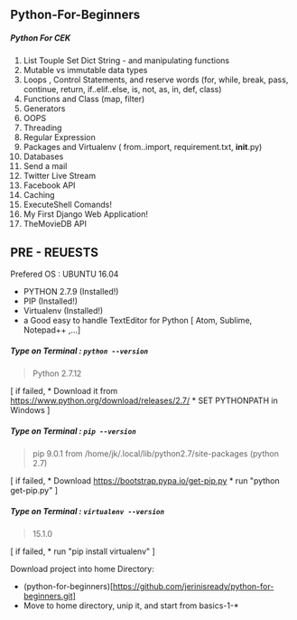 ## Python-For-Beginners
##### Python For CEK
1. List Touple Set Dict String - and manipulating functions
2. Mutable vs immutable data types
3. Loops , Control Statements, and reserve words
    (for, while, break, pass, continue, return, if..elif..else, is, not, as, in, def, class)
4. Functions and Class
    (map, filter)
5. Generators
6. OOPS
7. Threading
8. Regular Expression
9. Packages and Virtualenv
    ( from..import, requirement.txt, __init__.py)
10. Databases
11. Send a mail
12. Twitter Live Stream
13. Facebook API
14. Caching
15. ExecuteShell Comands!
16. My First Django Web Application!
17. TheMovieDB API


## PRE - REUESTS
Prefered OS : UBUNTU 16.04
* PYTHON 2.7.9 (Installed!)
* PIP (Installed!)
* Virtualenv (Installed!)
* a Good easy to handle TextEditor for Python  [ Atom, Sublime, Notepad++ ,...]

##### Type on Terminal : ```python --version```
> Python 2.7.12

[ if failed,
    * Download  it from https://www.python.org/download/releases/2.7/
    * SET PYTHONPATH in Windows
    ]
##### Type on Terminal : ```pip --version```
> pip 9.0.1 from /home/jk/.local/lib/python2.7/site-packages (python 2.7)

[ if failed,
    * Download https://bootstrap.pypa.io/get-pip.py
    * run "python get-pip.py"
    ]

##### Type on Terminal : ```virtualenv --version```
> 15.1.0

[ if failed,
        * run "pip install virtualenv"
        ]

Download project into home Directory:
  * (python-for-beginners)[https://github.com/jerinisready/python-for-beginners.git]
  * Move to home directory,  unip it, and start from basics-1-*
